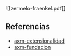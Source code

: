 ![[zermelo-fraenkel.pdf]]

## Referencias
- [axm-extensionalidad](./axm-extensionalidad.md)
- [axm-fundacion](./axm-fundacion.md)

